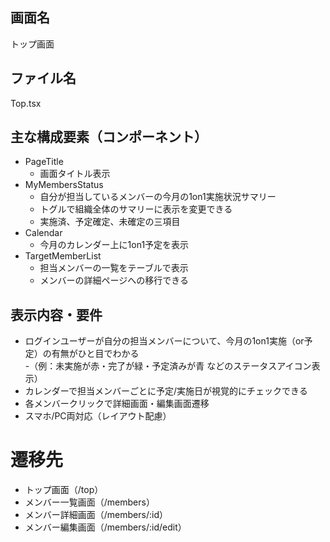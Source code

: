 ## 画面名
トップ画面

## ファイル名
Top.tsx

## 主な構成要素（コンポーネント）
- PageTitle
    - 画面タイトル表示
- MyMembersStatus
    - 自分が担当しているメンバーの今月の1on1実施状況サマリー
    - トグルで組織全体のサマリーに表示を変更できる
    - 実施済、予定確定、未確定の三項目
- Calendar
    - 今月のカレンダー上に1on1予定を表示
- TargetMemberList
    - 担当メンバーの一覧をテーブルで表示
    - メンバーの詳細ページへの移行できる

## 表示内容・要件
- ログインユーザーが自分の担当メンバーについて、今月の1on1実施（or予定）の有無がひと目でわかる  
    -（例：未実施が赤・完了が緑・予定済みが青 などのステータスアイコン表示）
- カレンダーで担当メンバーごとに予定/実施日が視覚的にチェックできる
- 各メンバークリックで詳細画面・編集画面遷移
- スマホ/PC両対応（レイアウト配慮）

# 遷移先
- トップ画面（/top）
- メンバー一覧画面（/members）
- メンバー詳細画面（/members/:id）
- メンバー編集画面（/members/:id/edit）